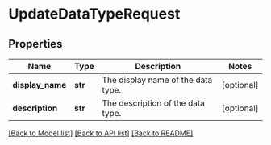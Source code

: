 # UpdateDataTypeRequest

## Properties
Name | Type | Description | Notes
------------ | ------------- | ------------- | -------------
**display_name** | **str** | The display name of the data type. | [optional] 
**description** | **str** | The description of the data type. | [optional] 

[[Back to Model list]](../README.md#documentation-for-models) [[Back to API list]](../README.md#documentation-for-api-endpoints) [[Back to README]](../README.md)


